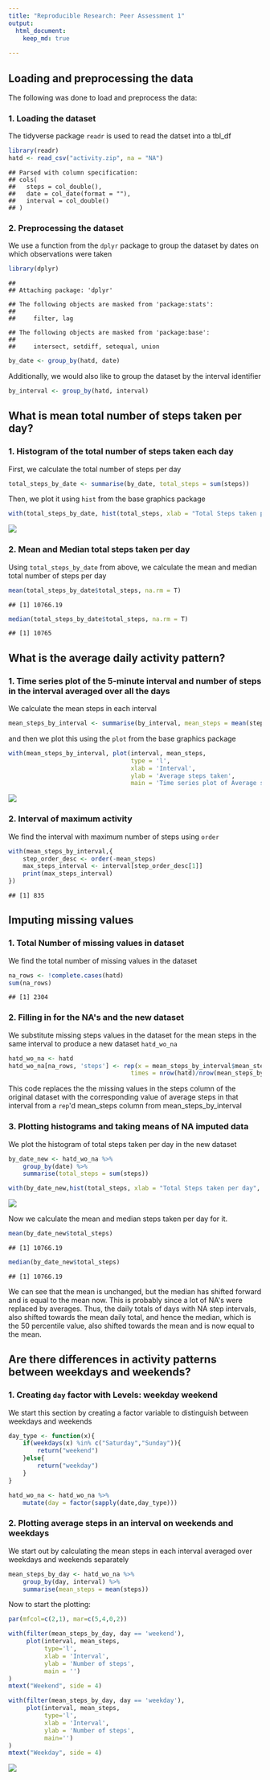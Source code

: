 ```yaml
---
title: "Reproducible Research: Peer Assessment 1"
output: 
  html_document:
    keep_md: true
    
---
```



## Loading and preprocessing the data
The following was done to load and preprocess the data:

### 1. Loading the dataset
The tidyverse package `readr` is used to read the datset into a tbl_df

```r
library(readr)
hatd <- read_csv("activity.zip", na = "NA")
```

```
## Parsed with column specification:
## cols(
##   steps = col_double(),
##   date = col_date(format = ""),
##   interval = col_double()
## )
```

### 2. Preprocessing the dataset
We use a function from the `dplyr` package to group the dataset by dates on which observations were taken

```r
library(dplyr)
```

```
## 
## Attaching package: 'dplyr'
```

```
## The following objects are masked from 'package:stats':
## 
##     filter, lag
```

```
## The following objects are masked from 'package:base':
## 
##     intersect, setdiff, setequal, union
```

```r
by_date <- group_by(hatd, date)
```
Additionally, we would also like to group the dataset by the interval identifier

```r
by_interval <- group_by(hatd, interval)
```

## What is mean total number of steps taken per day?
### 1. Histogram of the total number of steps taken each day

First, we calculate the total number of steps per day

```r
total_steps_by_date <- summarise(by_date, total_steps = sum(steps))
```
Then, we plot it using `hist` from the base graphics package

```r
with(total_steps_by_date, hist(total_steps, xlab = "Total Steps taken per day", main = "Histogram of total steps taken per day"))
```

![](PA1_template_files/figure-html/plot1-1.png)<!-- -->


### 2. Mean and Median total steps taken per day

Using `total_steps_by_date` from above, we calculate the mean and median total number of steps per day

```r
mean(total_steps_by_date$total_steps, na.rm = T)
```

```
## [1] 10766.19
```

```r
median(total_steps_by_date$total_steps, na.rm = T)
```

```
## [1] 10765
```
## What is the average daily activity pattern?

### 1. Time series plot of the 5-minute interval and number of steps in the interval averaged over all the days

We calculate the mean steps in each interval

```r
mean_steps_by_interval <- summarise(by_interval, mean_steps = mean(steps, na.rm = T))
```
and then we plot this using the `plot` from the base graphics package

```r
with(mean_steps_by_interval, plot(interval, mean_steps, 
                                  type = 'l',
                                  xlab = 'Interval',
                                  ylab = 'Average steps taken',
                                  main = 'Time series plot of Average steps taken versus the interval'))
```

![](PA1_template_files/figure-html/plot2-1.png)<!-- -->

### 2. Interval of maximum activity

We find the interval with maximum number of steps using `order`

```r
with(mean_steps_by_interval,{
    step_order_desc <- order(-mean_steps)
    max_steps_interval <- interval[step_order_desc[1]]
    print(max_steps_interval)
})
```

```
## [1] 835
```
## Imputing missing values

### 1. Total Number of missing values in dataset

We find the total number of missing values in the dataset

```r
na_rows <- !complete.cases(hatd)
sum(na_rows)
```

```
## [1] 2304
```

### 2. Filling in for the NA's and the new dataset

We substitute missing steps values in the dataset for the mean steps in the same interval to produce a new dataset `hatd_wo_na`

```r
hatd_wo_na <- hatd
hatd_wo_na[na_rows, 'steps'] <- rep(x = mean_steps_by_interval$mean_steps, 
                                  times = nrow(hatd)/nrow(mean_steps_by_interval))[na_rows]
```
This code replaces the the missing values in the steps column of the original dataset with the corresponding value of average steps in that interval from a `rep`'d mean_steps column from mean_steps_by_interval

### 3. Plotting histograms and taking means of NA imputed data

We plot the histogram of total steps taken per day in the new dataset

```r
by_date_new <- hatd_wo_na %>% 
    group_by(date) %>%
    summarise(total_steps = sum(steps))

with(by_date_new,hist(total_steps, xlab = "Total Steps taken per day", main = "Histogram of total steps taken per day"))
```

![](PA1_template_files/figure-html/plot3-1.png)<!-- -->

Now we calculate the mean and median steps taken per day for it.

```r
mean(by_date_new$total_steps)
```

```
## [1] 10766.19
```

```r
median(by_date_new$total_steps)    
```

```
## [1] 10766.19
```
We can see that the mean is unchanged, but the median has shifted forward and is equal to the mean now. This is probably since a lot of NA's were replaced by averages. Thus, the daily totals of days with NA step intervals, also shifted towards the mean daily total, and hence the median, which is the 50 percentile value, also shifted towards the mean and is now equal to the mean.


## Are there differences in activity patterns between weekdays and weekends?

### 1. Creating `day` factor with Levels: weekday weekend
We start this section by creating a factor variable to distinguish between weekdays and weekends

```r
day_type <- function(x){
    if(weekdays(x) %in% c("Saturday","Sunday")){
        return("weekend")
    }else{
        return("weekday")
    }
}

hatd_wo_na <- hatd_wo_na %>% 
    mutate(day = factor(sapply(date,day_type)))
```

### 2. Plotting average steps in an interval on weekends and weekdays

We start out by calculating the mean steps in each interval averaged over weekdays and weekends separately

```r
mean_steps_by_day <- hatd_wo_na %>% 
    group_by(day, interval) %>% 
    summarise(mean_steps = mean(steps))
```

Now to start the plotting:

```r
par(mfcol=c(2,1), mar=c(5,4,0,2))

with(filter(mean_steps_by_day, day == 'weekend'),
     plot(interval, mean_steps, 
          type='l',
          xlab = 'Interval',
          ylab = 'Number of steps',
          main = '')
)
mtext("Weekend", side = 4)

with(filter(mean_steps_by_day, day == 'weekday'),
     plot(interval, mean_steps, 
          type='l',
          xlab = 'Interval',
          ylab = 'Number of steps',
          main='')
)
mtext("Weekday", side = 4)
```

![](PA1_template_files/figure-html/plot4-1.png)<!-- -->

